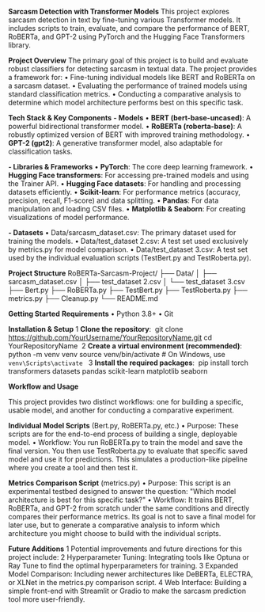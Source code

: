 **Sarcasm Detection with Transformer Models**
This project explores sarcasm detection in text by fine-tuning various Transformer models. It includes scripts to train, evaluate, and compare the performance of BERT, RoBERTa, and GPT-2 using PyTorch and the Hugging Face Transformers library.

**Project Overview**
The primary goal of this project is to build and evaluate robust classifiers for detecting sarcasm in textual data. The project provides a framework for:
	•	Fine-tuning individual models like BERT and RoBERTa on a sarcasm dataset.
	•	Evaluating the performance of trained models using standard classification metrics.
	•	Conducting a comparative analysis to determine which model architecture performs best on this specific task.


**Tech Stack & Key Components**
**- Models**
	•	**BERT (bert-base-uncased)**: A powerful bidirectional transformer model.
	•	**RoBERTa (roberta-base)**: A robustly optimized version of BERT with improved training methodology.
	•	**GPT-2 (gpt2)**: A generative transformer model, also adaptable for classification tasks.

**- Libraries & Frameworks**
	•	**PyTorch**: The core deep learning framework.
	•	**Hugging Face transformers**: For accessing pre-trained models and using the Trainer API.
	•	**Hugging Face datasets**: For handling and processing datasets efficiently.
	•	**Scikit-learn**: For performance metrics (accuracy, precision, recall, F1-score) and data splitting.
	•	**Pandas**: For data manipulation and loading CSV files.
	•	**Matplotlib & Seaborn**: For creating visualizations of model performance.

**- Datasets**
	•	Data/sarcasm_dataset.csv: The primary dataset used for training the models.
	•	Data/test_dataset 2.csv: A test set used exclusively by metrics.py for model comparison.
	•	Data/test_dataset 3.csv: A test set used by the individual evaluation scripts (TestBert.py and TestRoberta.py).


**Project Structure**
RoBERTa-Sarcasm-Project/
├── Data/
│   ├── sarcasm_dataset.csv
│   ├── test_dataset 2.csv
│   └── test_dataset 3.csv
├── Bert.py
├── RoBERTa.py
├── TestBert.py
├── TestRoberta.py
├── metrics.py
├── Cleanup.py
└── README.md


**Getting Started**
**Requirements**
	•	Python 3.8+
	•	Git

**Installation & Setup**
	1	**Clone the repository**:  git clone https://github.com/YourUsername/YourRepositoryName.git
                               cd YourRepositoryName 
	2	**Create a virtual environment (recommended)**:  python -m venv venv
          	                                     source venv/bin/activate  # On Windows, use `venv\Scripts\activate`  
	3	**Install the required packages**:  pip install torch transformers datasets pandas scikit-learn matplotlib seaborn


**Workflow and Usage**

This project provides two distinct workflows: one for building a specific, usable model, and another for conducting a comparative experiment.

**Individual Model Scripts** (Bert.py,  RoBERTa.py, etc.)
	•	Purpose: These scripts are for the end-to-end process of building a single, deployable model.
	•	Workflow: You run RoBERTa.py to train the model and save the final version. You then use TestRoberta.py to evaluate that specific saved model and use it for predictions. This simulates a production-like pipeline where you create a tool and then test it.

**Metrics Comparison Script** (metrics.py)
	•	Purpose: This script is an experimental testbed designed to answer the question: "Which model architecture is best for this specific task?"
	•	Workflow: It trains BERT, RoBERTa, and GPT-2 from scratch under the same conditions and directly compares their performance metrics. Its goal is not to save a final model for later use, but to generate a comparative analysis to inform which architecture you might choose to build with the individual scripts.


**Future Additions**
	1	Potential improvements and future directions for this project include:
	2	Hyperparameter Tuning: Integrating tools like Optuna or Ray Tune to find the optimal hyperparameters for training.
	3	Expanded Model Comparison: Including newer architectures like DeBERTa, ELECTRA, or XLNet in the metrics.py comparison script.
	4	Web Interface: Building a simple front-end with Streamlit or Gradio to make the sarcasm prediction tool more user-friendly.	   

